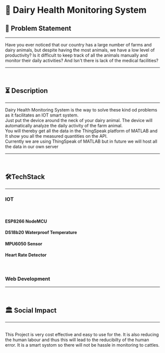 <h1>📕 Dairy Health Monitoring System </h1>

<h2>🔧 Problem Statement </h2>
<hr>
Have you ever noticed that our country has a large number of farms and dairy animals, but despite having the most animals, we have a low level of productivity? Is it difficult to keep track of all the animals manually and monitor their daily activities? And Isn't there is lack of the medical facilities?

<br>
<hr>
<br>
<h2>⏳ Description </h2>
<hr>
Dairy Health Monitoring System is the way to solve these kind od problems as it facilitates an IOT smart system.

<br>
Just put the device around the neck of your dairy animal. The device will automatically analyze the daily activity of the farm animal. 

<br>
You will thereby get all the data in the ThingSpeak platform of MATLAB and It show you all the measured quantities on the API. 

<br>
Currently we are using ThingSpeak of MATLAB but in future we will host all the data in our own server

<br>
<hr>
<br>
<h2>🛠️TechStack</h2>
<hr>
<h3>IOT</h3>
<br>
<h4>ESP8266 NodeMCU</h4>
<h4>DS18b20 Waterproof Temperature </h4>
<h4>MPU6050 Sensor</h4>
<h4>Heart Rate Detector</h4>
<br>
<h3>Web Development</h3>
<hr>
<br>
<h2>🏛️ Social Impact</h2>
<hr>
<br>
This Project is very cost effective and easy to use for the. It is also reducing the human labour and thus this will lead to the reducibilty of the human error. It is a smart systom so there will not be hassle in monitoring to cattles.





